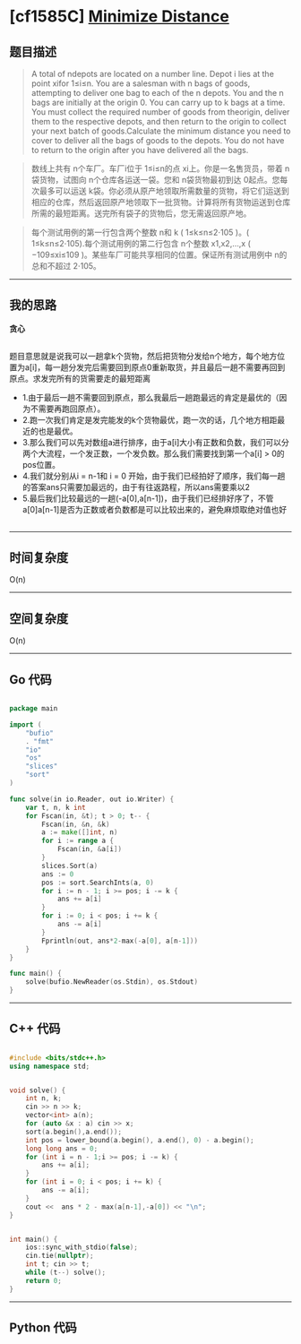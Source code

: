 # [cf1585C] [Minimize Distance](https://codeforces.com/problemset/problem/1585/C)
## 题目描述 

> A total of ndepots are located on a number line. Depot i lies at the point xifor 1≤i≤n.
You are a salesman with n bags of goods, attempting to deliver one bag to each of the n depots. You and the n bags are initially at the origin 0. You can carry up to k bags at a time. You must collect the required number of goods from theorigin, deliver them to the respective depots, and then return to the origin to collect your next batch of goods.Calculate the minimum distance you need to cover to deliver all the bags of goods to the depots. You do not have to return to the origin after you have delivered all the bags. 

> 数线上共有 n个车厂。车厂i位于 1≤i≤n的点 xi上。你是一名售货员，带着 n 袋货物，试图向 n个仓库各运送一袋。您和 n袋货物最初到达 0起点。您每次最多可以运送 k袋。你必须从原产地领取所需数量的货物，将它们运送到相应的仓库，然后返回原产地领取下一批货物。计算将所有货物运送到仓库所需的最短距离。送完所有袋子的货物后，您无需返回原产地。

> 每个测试用例的第一行包含两个整数 n和 k ( 1≤k≤n≤2⋅105 )。( 1≤k≤n≤2⋅105).每个测试用例的第二行包含 n个整数 x1,x2,…,x ( −109≤xi≤109 )。某些车厂可能共享相同的位置。保证所有测试用例中 n的总和不超过 2⋅105。
---

## 我的思路
**贪心**

##


题目意思就是说我可以一趟拿k个货物，然后把货物分发给n个地方，每个地方位置为a[i]，每一趟分发完后需要回到原点0重新取货，并且最后一趟不需要再回到原点。求发完所有的货需要走的最短距离

- 1.由于最后一趟不需要回到原点，那么我最后一趟跑最远的肯定是最优的（因为不需要再跑回原点）。
- 2.跑一次我们肯定是发完能发的k个货物最优，跑一次的话，几个地方相距最近的也是最优。
- 3.那么我们可以先对数组a进行排序，由于a[i]大小有正数和负数，我们可以分两个大流程，一个发正数，一个发负数。那么我们需要找到第一个a[i] > 0的pos位置。
- 4.我们就分别从i = n-1和 i = 0 开始，由于我们已经拍好了顺序，我们每一趟的答案ans只需要加最远的，由于有往返路程，所以ans需要乘以2
- 5.最后我们比较最远的一趟(-a[0],a[n-1])，由于我们已经排好序了，不管a[0]a[n-1]是否为正数或者负数都是可以比较出来的，避免麻烦取绝对值也好

##
---

## 时间复杂度

O(n)

---

## 空间复杂度

O(n)

---

## Go 代码

```Go

package main

import (
	"bufio"
	. "fmt"
	"io"
	"os"
	"slices"
	"sort"
)

func solve(in io.Reader, out io.Writer) {
	var t, n, k int
	for Fscan(in, &t); t > 0; t-- {
		Fscan(in, &n, &k)
		a := make([]int, n)
		for i := range a {
			Fscan(in, &a[i])
		}
		slices.Sort(a)
		ans := 0
		pos := sort.SearchInts(a, 0)
		for i := n - 1; i >= pos; i -= k {
			ans += a[i]
		}
		for i := 0; i < pos; i += k {
			ans -= a[i]
		}
		Fprintln(out, ans*2-max(-a[0], a[n-1]))
	}
}

func main() {
	solve(bufio.NewReader(os.Stdin), os.Stdout)
}


```
---

## C++ 代码

```C++

#include <bits/stdc++.h>
using namespace std;


void solve() {
    int n, k;
    cin >> n >> k;
    vector<int> a(n);
    for (auto &x : a) cin >> x;
    sort(a.begin(),a.end());
    int pos = lower_bound(a.begin(), a.end(), 0) - a.begin();
    long long ans = 0;
    for (int i = n - 1;i >= pos; i -= k) {
        ans += a[i];
    }
    for (int i = 0; i < pos; i += k) {
        ans -= a[i];
    }
    cout <<  ans * 2 - max(a[n-1],-a[0]) << "\n";
}


int main() {
    ios::sync_with_stdio(false);
    cin.tie(nullptr);
    int t; cin >> t;
    while (t--) solve();
    return 0;
}


```
---
## Python 代码

```Python



```
